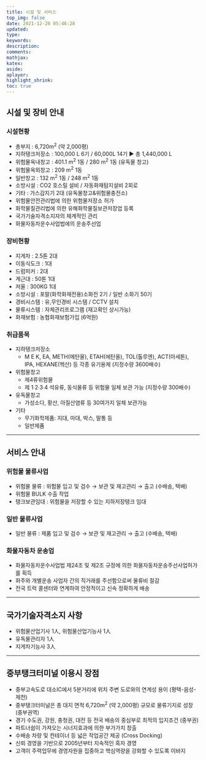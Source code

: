 ```yaml
---
title: 시설 및 서비스
top_img: false
date: 2021-12-26 05:46:28
updated:
type:
keywords:
description:
comments:
mathjax:
katex:
aside:
aplayer:
highlight_shrink:
toc: true
---
```

## 시설 및 장비 안내

### 시설현황
- 총부지 : 6,720m<sup>2</sup> (약 2,000평)
- 지하탱크저장소 : 100,000 L 6기 / 60,000L 14기 ▶︎ 총 1,440,000 L
- 위험물옥내창고 : 401.1 m<sup>2</sup> 1동 / 280 m<sup>2</sup> 1동 (유독물 창고)
- 위험물옥외창고 : 209 m<sup>2</sup> 1동
- 일반창고 : 132 m<sup>2</sup> 1동 / 248 m<sup>2</sup> 1동
- 소방시설 : CO2 호스릴 설비 / 자동화재탐지설비 2회로 
- 기타 : 가스감지기 2대 (유독물창고&위험물충전소)
- 위험물안전관리법에 의한 위험물저장소 허가
- 화학물질관리법에 의한 유해화학물질보관저장업 등록
- 국가기술자격소지자의 체계적인 관리
- 화물자동차운수사업법에의 운송주선업


### 장비현황
- 지게차 : 2.5톤 2대
- 이동식도크 : 1대
- 드럼피커 : 2대
- 계근대 : 50톤 1대
- 저울 : 300KG 1대
- 소방시설 : 포말(화학화재전용)소화전 2기 / 일반 소화기 50기
- 경비시스템 : 유,무인경비 시스템 / CCTV 설치
- 물류시스템 : 자체관리프로그램 (재고확인 상시가능)
- 화재보험 : 농협화재보험가입 (6억원)

### 취급품목
- 지하탱크저장소
  - M E K, EA, METH(메탄올), ETAH(에탄올), TOL(톨루엔), ACT(아세톤), IPA, HEXANE(헥산) 등 각종 유기용제 (지정수량 3600배수)
- 위험물창고
  - 제4류위험물
  - 제 1∙2∙3∙4 석유류, 동식물류 등 위험물 일체 보관 가능 (지정수량 300배수)
- 유독물창고
  - 가성소다, 황산, 아질산염류 등 30여가지 일체 보관가능
- 기타
  - 무기화학제품: 지대, 마대, 박스, 말통 등
  - 일반제품

<hr>

## 서비스 안내
### 위험물 물류사업
- 위험물 물류 : 위험물 입고 및 검수 → 보관 및 재고관리 → 출고 (수배송, 택배)
- 위험물 BULK 수출 작업
- 탱크보관임대 : 위험물을 저장할 수 있는 지하저장탱크 임대
### 일반 물류사업
- 일반 물류 : 제품 입고 및 검수 → 보관 및 재고관리 → 출고 (수배송, 택배)

### 화물자동차 운송업
- 화물자동차운수사업법 제24조 및 제2조 규정에 의한 화물자동차운송주선사업허가를 획득
- 화주와 개별운송 사업자 간의 직거래를 주선함으로써 물류비 절감
- 전국 트럭 콜센터와 연계하여 안정적이고 신속 정확하게 배송

<hr>

## 국가기술자격소지 사항
- 위험물산업기사 1人, 위험물산업기능사 1人
- 유독물관리자 1人
- 지게차기능사 3人

[comment]: <> (- 소방설비기사 1人)
[comment]: <> (- 건축설비기사 1人)
<hr>

## 중부탱크터미널 이용시 장점
- 중부고속도로 대소IC에서 5분거리에 위치 주변 도로와의 연계성 용이 (평택-음성-제천)
- 중부탱크터미널은 총 대지 면적 6,720m<sup>2</sup> (약 2,000평) 규모로 물류기지로 성장 (중부권역)
- 경기 수도권, 강원, 충청권, 대전 등 전국 배송의 중심부로 최적의 입지조건 (중부권)
- 파트너쉽이 가져오는 시너지효과에 의한 부가가치 창출
- 수배송 차량 및 컨테이너 등 넓은 작업공간 제공 (Cross Docking)
- 신뢰 경영을 기반으로 2005년부터 지속적인 흑자 경영
- 고객이 주력업무에 경영자원을 집중하고 핵심역량을 강화할 수 있도록 이바지
 